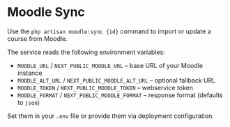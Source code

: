 # Moodle Sync

Use the `php artisan moodle:sync {id}` command to import or update a course from Moodle.


The service reads the following environment variables:

- `MOODLE_URL` / `NEXT_PUBLIC_MOODLE_URL` – base URL of your Moodle instance
- `MOODLE_ALT_URL` / `NEXT_PUBLIC_MOODLE_ALT_URL` – optional fallback URL
- `MOODLE_TOKEN` / `NEXT_PUBLIC_MOODLE_TOKEN` – webservice token
- `MOODLE_FORMAT` / `NEXT_PUBLIC_MOODLE_FORMAT` – response format (defaults to `json`)

Set them in your `.env` file or provide them via deployment configuration.


